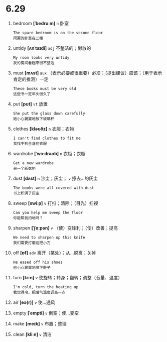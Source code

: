 # 6.29

1. bedroom **[ˈbedruːm]** `n` 卧室

   ```
   The spare bedroom is on the second floor
   闲置的卧室在二楼
   ```

2. untidy **[ʌnˈtaɪdi]** `adj` 不整洁的；懒散的

   ```
   My room looks very untidy
   我的房间看起来很不整洁
   ```

3. must **[mʌst]** `aux` （表示必要或很重要）必须；（提出建议）应该；（用于表示肯定的推测）一定

   ```
   These books must be very old
   这些书一定年头很久了
   ```

4. put **[pʊt]** `vt` 放置

   ```
   She put the glass down carefully
   她小心翼翼地放下玻璃杯
   ```

5. clothes **[kləʊðz]** `n` 衣服；衣物

   ```
   I can't find clothes to fit me
   我找不到合身的衣服
   ```

6. wardrobe **[ˈwɔːdrəʊb]** `n` 衣柜；衣橱

   ```
   Get a new wardrobe
   买一个新衣柜
   ```

7. dust **[dʌst]** `n` 沙尘；灰尘； `v` 擦去...的灰尘

   ```
   The books were all covered with dust
   书上积满了灰尘
   ```

8. sweep **[swiːp]** `v` 打扫；清除；（目光）扫视

   ```
   Can you help me sweep the floor
   你能帮我扫地吗？
   ```

9. sharpen **[ˈʃɑːpən]** `v` （使）变锋利；（使）改善；提高

   ```
   We need to sharpen up this knife
   我们需要打磨这把小刀
   ```

10. off **[ɒf]** `adv` 离开（某处）；从...脱离；关掉

    ```
    He eased off his shoes
    他小心翼翼地脱下鞋子
    ```

11. turn **[tɜːn]** `v` 使旋转；转身；翻转；调整（音量、温度）

    ```
    I'm cold, turn the heating up
    我觉得冷，把暖气温度调高一点
    ```

12. air **[eə(r)]** `v` 使...通风

13. empty **[ˈempti]** `v` 倒空；使...变空

14. make **[meɪk]** `v` 布置；整理

15. clean **[kliːn]** `v` 清洁
